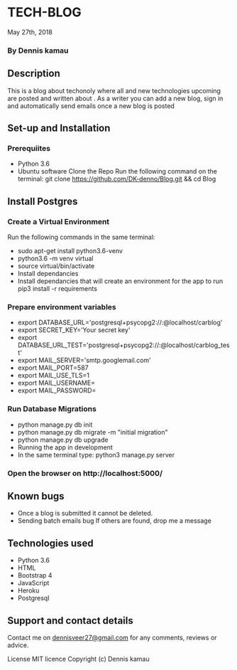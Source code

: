 # TECH-BLOG

May 27th, 2018
### By Dennis kamau
## Description
This is a blog about techonoly where all and new technologies upcoming are posted and written about .
As a writer you can add a new blog, sign in and automatically send emails once a new blog is posted 



## Set-up and Installation
### Prerequiites
- Python 3.6
- Ubuntu software
Clone the Repo
Run the following command on the terminal: git clone https://github.com/DK-denno/Blog.git && cd Blog

## Install Postgres

### Create a Virtual Environment
Run the following commands in the same terminal:

* sudo apt-get install python3.6-venv
* python3.6 -m venv virtual
* source virtual/bin/activate
* Install dependancies
* Install dependancies that will create an environment for the app to run pip3 install -r requirements

### Prepare environment variables
* export DATABASE_URL='postgresql+psycopg2://<your-username>:<your-password>@localhost/carblog'
* export SECRET_KEY='Your secret key'
* export DATABASE_URL_TEST='postgresql+psycopg2://<your-username>:<your-password>@localhost/carblog_test'
* export MAIL_SERVER='smtp.googlemail.com'
* export MAIL_PORT=587
* export MAIL_USE_TLS=1
* export MAIL_USERNAME=<your-email>
* export MAIL_PASSWORD=<your-password> 

### Run Database Migrations
* python manage.py db init
* python manage.py db migrate -m "initial migration"
* python manage.py db upgrade
* Running the app in development
* In the same terminal type: python3 manage.py server

### Open the browser on http://localhost:5000/

## Known bugs
* Once a blog is submitted it cannot be deleted.
* Sending batch emails bug If others are found, drop me a message

## Technologies used
- Python 3.6
- HTML
- Bootstrap 4
- JavaScript
- Heroku
- Postgresql
## Support and contact details
Contact me on dennisveer27@gmail.com for any comments, reviews or advice.

License
MIT licence
Copyright (c) Dennis kamau
